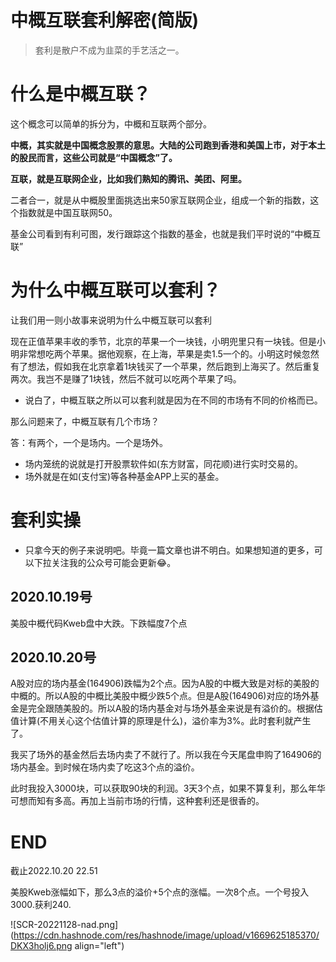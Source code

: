 # 中概互联套利解密(简版)

> 套利是散户不成为韭菜的手艺活之一。
> 

# 什么是中概互联？

这个概念可以简单的拆分为，中概和互联两个部分。

**中概，其实就是中国概念股票的意思。大陆的公司跑到香港和美国上市，对于本土的股民而言，这些公司就是“中国概念”了。**

**互联，就是互联网企业，比如我们熟知的腾讯、美团、阿里。**

二者合一，就是从中概股里面挑选出来50家互联网企业，组成一个新的指数，这个指数就是中国互联网50。

基金公司看到有利可图，发行跟踪这个指数的基金，也就是我们平时说的“中概互联”
# 为什么中概互联可以套利？

让我们用一则小故事来说明为什么中概互联可以套利

现在正值苹果丰收的季节，北京的苹果一个一块钱，小明兜里只有一块钱。但是小明非常想吃两个苹果。据他观察，在上海，苹果是卖1.5一个的。小明这时候忽然有了想法，假如我在北京拿着1块钱买了一个苹果，然后跑到上海买了。然后重复两次。我岂不是赚了1块钱，然后不就可以吃两个苹果了吗。

- 说白了，中概互联之所以可以套利就是因为在不同的市场有不同的价格而已。

那么问题来了，中概互联有几个市场？

答：有两个，一个是场内。一个是场外。

- 场内笼统的说就是打开股票软件如(东方财富，同花顺)进行实时交易的。
- 场外就是在如(支付宝)等各种基金APP上买的基金。
# 套利实操

- 只拿今天的例子来说明吧。毕竟一篇文章也讲不明白。如果想知道的更多，可以下拉关注我的公众号可能会更新😂。

## 2020.10.19号

美股中概代码Kweb盘中大跌。下跌幅度7个点

## 2020.10.20号

A股对应的场内基金(164906)跌幅为2个点。因为A股的中概大致是对标的美股的中概的。所以A股的中概比美股中概少跌5个点。但是A股(164906)对应的场外基金是完全跟随美股的。所以A股的场内基金对与场外基金来说是有溢价的。根据估值计算(不用关心这个估值计算的原理是什么)，溢价率为3%。此时套利就产生了。

我买了场外的基金然后去场内卖了不就行了。所以我在今天尾盘申购了164906的场内基金。到时候在场内卖了吃这3个点的溢价。

此时我投入3000块，可以获取90块的利润。3天3个点，如果不算复利，那么年华可想而知有多高。再加上当前市场的行情，这种套利还是很香的。
# END

截止2022.10.20 22.51

美股Kweb涨幅如下，那么3点的溢价+5个点的涨幅。一次8个点。一个号投入3000.获利240.

![SCR-20221128-nad.png](https://cdn.hashnode.com/res/hashnode/image/upload/v1669625185370/DKX3holj6.png align="left")
